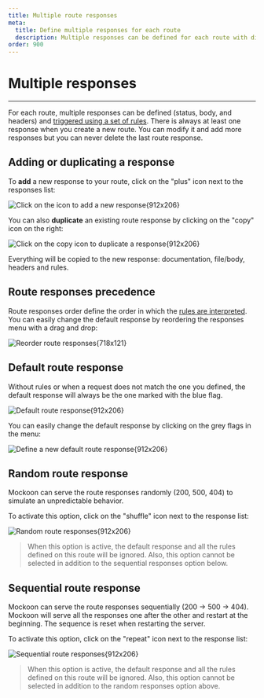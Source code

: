 ```yaml
---
title: Multiple route responses
meta:
  title: Define multiple responses for each route
  description: Multiple responses can be defined for each route with different body, headers and status. Learn how to create them and randomize them.
order: 900
---
```


# Multiple responses

---

For each route, multiple responses can be defined (status, body, and headers) and [triggered using a set of rules](docs:route-responses/dynamic-rules). There is always at least one response when you create a new route. You can modify it and add more responses but you can never delete the last route response.

## Adding or duplicating a response

To **add** a new response to your route, click on the "plus" icon next to the responses list:

![Click on the icon to add a new response{912x206}](/images/docs/v1.20.0/add-route-response.png)

You can also **duplicate** an existing route response by clicking on the "copy" icon on the right:

![Click on the copy icon to duplicate a response{912x206}](/images/docs/v1.20.0/duplicate-route-response.png)

Everything will be copied to the new response: documentation, file/body, headers and rules.

## Route responses precedence

Route responses order define the order in which the [rules are interpreted](docs:route-responses/dynamic-rules). You can easily change the default response by reordering the responses menu with a drag and drop:

![Reorder route responses{718x121}](/images/docs/v1.20.0/reorder-responses.gif)

## Default route response

Without rules or when a request does not match the one you defined, the default response will always be the one marked with the blue flag.

![Default route response{912x206}](/images/docs/v1.20.0/route-responses-default.png)

You can easily change the default response by clicking on the grey flags in the menu:

![Define a new default route response{912x206}](/images/docs/v1.20.0/change-route-responses-default.png)

## Random route response

Mockoon can serve the route responses randomly (200, 500, 404) to simulate an unpredictable behavior.

To activate this option, click on the "shuffle" icon next to the response list:

![Random route responses{912x206}](/images/docs/v1.20.0/random-route-responses.png)

> When this option is active, the default response and all the rules defined on this route will be ignored. Also, this option cannot be selected in addition to the sequential responses option below.

## Sequential route response

Mockoon can serve the route responses sequentially (200 → 500 → 404). Mockoon will serve all the responses one after the other and restart at the beginning. The sequence is reset when restarting the server.

To activate this option, click on the "repeat" icon next to the response list:

![Sequential route responses{912x206}](/images/docs/v1.20.0/sequential-route-responses.png)

> When this option is active, the default response and all the rules defined on this route will be ignored. Also, this option cannot be selected in addition to the random responses option above.
